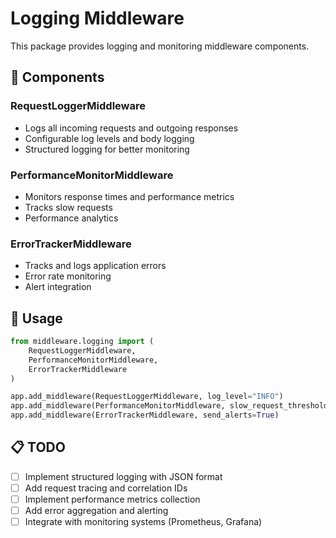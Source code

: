 # Logging Middleware

This package provides logging and monitoring middleware components.

## 📁 Components

### RequestLoggerMiddleware
- Logs all incoming requests and outgoing responses
- Configurable log levels and body logging
- Structured logging for better monitoring

### PerformanceMonitorMiddleware
- Monitors response times and performance metrics
- Tracks slow requests
- Performance analytics

### ErrorTrackerMiddleware
- Tracks and logs application errors
- Error rate monitoring
- Alert integration

## 🔧 Usage

```python
from middleware.logging import (
    RequestLoggerMiddleware,
    PerformanceMonitorMiddleware,
    ErrorTrackerMiddleware
)

app.add_middleware(RequestLoggerMiddleware, log_level="INFO")
app.add_middleware(PerformanceMonitorMiddleware, slow_request_threshold=1.0)
app.add_middleware(ErrorTrackerMiddleware, send_alerts=True)
```

## 📋 TODO

- [ ] Implement structured logging with JSON format
- [ ] Add request tracing and correlation IDs
- [ ] Implement performance metrics collection
- [ ] Add error aggregation and alerting
- [ ] Integrate with monitoring systems (Prometheus, Grafana)
